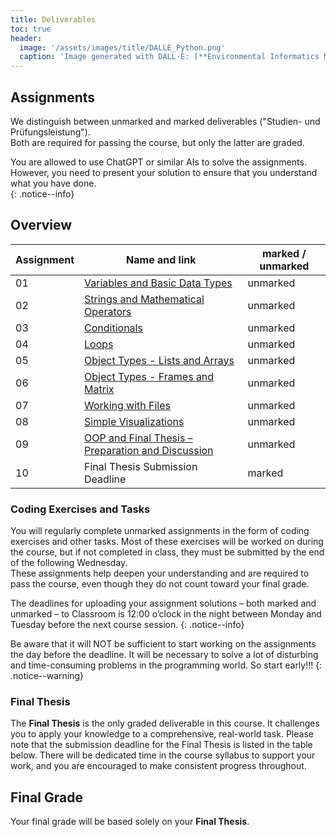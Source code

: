 ```yaml
---
title: Deliverables
toc: true
header:
  image: '/assets/images/title/DALLE_Python.png'
  caption: 'Image generated with DALL·E: [**Environmental Informatics Marburg**](https://www.uni-marburg.de/en/fb19/disciplines/physisch/environmentalinformatics)'
---
```


## Assignments
We distinguish between unmarked and marked deliverables ("Studien- und Prüfungsleistung").  
Both are required for passing the course, but only the latter are graded.

You are allowed to use ChatGPT or similar AIs to solve the assignments. However, you need to present your solution to ensure that you understand what you have done.  
{: .notice--info}

## Overview

| Assignment               | Name and link                                                                                      | marked / unmarked |
|--------------------------|----------------------------------------------------------------------------------------------------|-------------------|
| 01 | [Variables and Basic Data Types  ](/moer-base-python/unit02/unit02-01_Intro.html) | unmarked            |
| 02 | [Strings and Mathematical Operators](/moer-base-python//unit03/unit03-02_mathematical_operators.html) | unmarked            |
| 03 | [Conditionals](/moer-base-python/unit04/unit04-01_Intro.html) | unmarked            |
| 04 | [Loops](/moer-base-python/unit05/unit05-01_intro.html) | unmarked            |
| 05 | [Object Types - Lists and Arrays ](/moer-base-python/unit06/unit06-02_lists.html) | unmarked            |
| 06 | [Object Types - Frames and Matrix ](/moer-base-python/unit06/unit06-04_data_frames.html) | unmarked            |
| 07 | [Working with Files](/moer-base-python/unit07/unit07-01_Intro.html) | unmarked            |
| 08 | [Simple Visualizations](/moer-base-python/unit02/unit02-01_Intro.html) | unmarked            |
| 09 | [OOP and Final Thesis – Preparation and Discussion](/moer-base-python/unit09/unit08-01_Intro.html) | unmarked            |
| 10 | Final Thesis Submission Deadline | marked            |


### Coding Exercises and Tasks  
You will regularly complete unmarked assignments in the form of coding exercises and other tasks. Most of these exercises will be worked on during the course, but if not completed in class, they must be submitted by the end of the following Wednesday.  
These assignments help deepen your understanding and are required to pass the course, even though they do not count toward your final grade.

The deadlines for uploading your assignment solutions – both marked and unmarked – to Classroom is 12:00 o’clock in the night between Monday and Tuesday before the next course session.
{: .notice--info}

Be aware that it will NOT be sufficient to start working on the assignments the day before the deadline. It will be necessary to solve a lot of disturbing and time-consuming problems in the programming world. So start early!!!
{: .notice--warning}


### Final Thesis  
The **Final Thesis** is the only graded deliverable in this course. It challenges you to apply your knowledge to a comprehensive, real-world task. 
Please note that the submission deadline for the Final Thesis is listed in the table below. There will be dedicated time in the course syllabus to support your work, and you are encouraged to make consistent progress throughout.


## Final Grade
Your final grade will be based solely on your **Final Thesis**.

